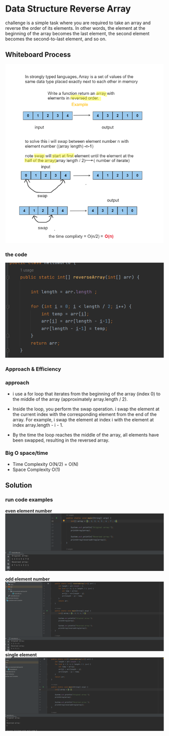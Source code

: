 # Data Structure Reverse Array
<!-- Description of the  -->
challenge is a simple task where you are required to take an array and reverse the order of its elements. In other words, the element at the beginning of the array becomes the last element, the second element becomes the second-to-last element, and so on.
## Whiteboard Process
<!-- Embedded whiteboard image -->
![](../DS_Array/assets//whiteBoard.png)
### the code
![](../DS_Array/assets/function.png)

### Approach & Efficiency
<!-- What approach did you take? Why? What is the Big O space/time for this approach? -->
### approach
* i use a for loop that iterates from the beginning of the array (index 0) to the middle of the array (approximately array.length / 2).

* Inside the loop, you perform the swap operation. i swap the element at the current index with the corresponding element from the end of the array. For example, i swap the element at index i with the element at index array.length - i - 1.

* By the time the loop reaches the middle of the array, all elements have been swapped, resulting in the reversed array.

### Big O space/time
 * Time Complexity O(N/2) = O(N)
 * Space Complexity O(1)
## Solution
<!-- Show how to run your code, and examples of it in action -->

### run code examples 
**even element number**
![Example Image](../DS_Array/assets/test1.png)

**odd element number**
![](../DS_Array/assets/test2.png)
**single element**
![](../DS_Array/assets/test3.png)